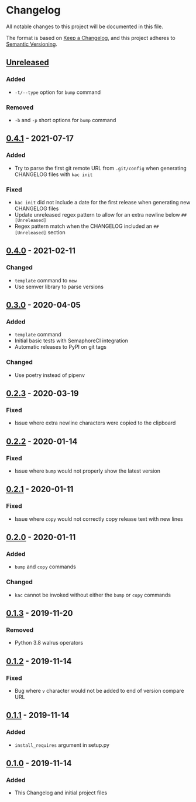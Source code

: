 # Changelog
All notable changes to this project will be documented in this file.

The format is based on [Keep a Changelog](https://keepachangelog.com/en/1.0.0/),
and this project adheres to [Semantic Versioning](https://semver.org/spec/v2.0.0.html).

## [Unreleased]
### Added
- `-t/--type` option for `bump` command

### Removed 
- `-b` and `-p` short options for `bump` command

## [0.4.1] - 2021-07-17
### Added
- Try to parse the first git remote URL from `.git/config` when generating CHANGELOG files with `kac init`

### Fixed
- `kac init` did not include a date for the first release when generating new CHANGELOG files
- Update unreleased regex pattern to allow for an extra newline below `## [Unreleased]`
- Regex pattern match when the CHANGELOG included an `## [Unreleased]` section

## [0.4.0] - 2021-02-11
### Changed
- `template` command to `new`
- Use semver library to parse versions

## [0.3.0] - 2020-04-05
### Added
- `template` command
- Initial basic tests with SemaphoreCI integration
- Automatic releases to PyPI on git tags

### Changed
- Use poetry instead of pipenv

## [0.2.3] - 2020-03-19
### Fixed
- Issue where extra newline characters were copied to the clipboard

## [0.2.2] - 2020-01-14
### Fixed
- Issue where `bump` would not properly show the latest version 

## [0.2.1] - 2020-01-11
### Fixed
- Issue where `copy` would not correctly copy release text with new lines

## [0.2.0] - 2020-01-11
### Added
- `bump` and `copy` commands

### Changed
- `kac` cannot be invoked without either the `bump` or `copy` commands

## [0.1.3] - 2019-11-20
### Removed
- Python 3.8 walrus operators

## [0.1.2] - 2019-11-14
### Fixed
- Bug where `v` character would not be added to end of version compare URL

## [0.1.1] - 2019-11-14
### Added
- `install_requires` argument in setup.py

## [0.1.0] - 2019-11-14
### Added
- This Changelog and initial project files

[Unreleased]: https://github.com/atwalsh/kac/compare/v0.4.1...master
[0.4.1]: https://github.com/atwalsh/kac/compare/v0.4.0...v0.4.1
[0.4.0]: https://github.com/atwalsh/kac/compare/v0.3.0...v0.4.0
[0.3.0]: https://github.com/atwalsh/kac/compare/v0.2.3...v0.3.0
[0.2.3]: https://github.com/atwalsh/kac/compare/v0.2.2...v0.2.3
[0.2.2]: https://github.com/atwalsh/kac/compare/v0.2.1...v0.2.2
[0.2.1]: https://github.com/atwalsh/kac/compare/v0.2.0...v0.2.1
[0.2.0]: https://github.com/atwalsh/kac/compare/v0.1.3...v0.2.0
[0.1.3]: https://github.com/atwalsh/kac/compare/v0.1.2...v0.1.3
[0.1.2]: https://github.com/atwalsh/kac/compare/v0.1.1...v0.1.2
[0.1.1]: https://github.com/atwalsh/kac/compare/v0.1.0...v0.1.1
[0.1.0]: https://github.com/atwalsh/kac/releases/tag/v0.1.0
